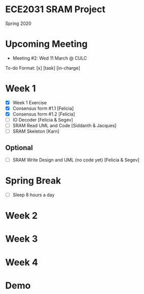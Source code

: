 # ECE2031 SRAM Project
Spring 2020

# Upcoming Meeting
- Meeting #2: Wed 11 March @ CULC

To-do Format: [x] [task] [in-charge] 
# Week 1
- [x] Week 1 Exercise 
- [x] Consensus form #1.1 [Felicia]
- [x] Consensus form #1.2 [Felicia]
- [ ] IO Decoder [Felicia & Segev]
- [ ] SRAM Read UML and Code [Siddanth & Jacques]
- [ ] SRAM Skeleton [Karn]

## Optional
- [ ] SRAM Write Design and UML (no code yet) [Felicia & Segev]

# Spring Break
- [ ] Sleep 8 hours a day

# Week 2

# Week 3

# Week 4

# Demo
